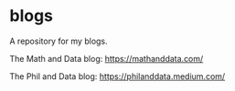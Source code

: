 # blogs
A repository for my blogs.

The Math and Data blog: https://mathanddata.com/

The Phil and Data blog: https://philanddata.medium.com/
